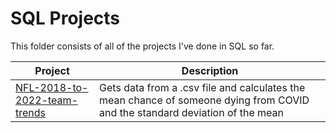 # SQL Projects
This folder consists of all of the projects I've done in SQL so far.

| Project | Description |
|------------ | ------------|
| [NFL-2018-to-2022-team-trends](https://github.com/ShaunJPartridge/Data-Analytics-Portfolio/tree/main/Python/Avg-Covid-Death-Project) | Gets data from a .csv file and calculates the mean chance of someone dying from COVID and the standard deviation of the mean|
